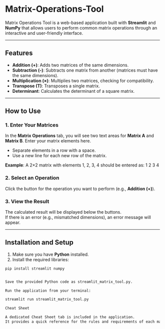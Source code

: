 # Matrix-Operations-Tool

Matrix Operations Tool is a web-based application built with **Streamlit** and **NumPy** that allows users to perform common matrix operations through an interactive and user-friendly interface.

---

## Features

- **Addition (+)**: Adds two matrices of the same dimensions.  
- **Subtraction (-)**: Subtracts one matrix from another (matrices must have the same dimensions).  
- **Multiplication (×)**: Multiplies two matrices, checking for compatibility.  
- **Transpose (T)**: Transposes a single matrix.  
- **Determinant**: Calculates the determinant of a square matrix.  

---

## How to Use

### 1. Enter Your Matrices
In the **Matrix Operations** tab, you will see two text areas for **Matrix A** and **Matrix B**. Enter your matrix elements here.  

- Separate elements in a row with a space.  
- Use a new line for each new row of the matrix.  

**Example**: A 2×2 matrix with elements 1, 2, 3, 4 should be entered as:
1 2
3 4


### 2. Select an Operation
Click the button for the operation you want to perform (e.g., **Addition (+)**).

### 3. View the Result
The calculated result will be displayed below the buttons.  
If there is an error (e.g., mismatched dimensions), an error message will appear.

---

## Installation and Setup

1. Make sure you have **Python** installed.  
2. Install the required libraries:

```bash
pip install streamlit numpy


Save the provided Python code as streamlit_matrix_tool.py.

Run the application from your terminal:

streamlit run streamlit_matrix_tool.py

Cheat Sheet

A dedicated Cheat Sheet tab is included in the application.
It provides a quick reference for the rules and requirements of each matrix operation to help you avoid common errors.
